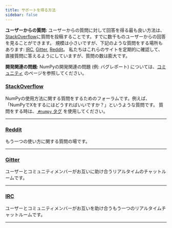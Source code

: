 ```yaml
---
title: サポートを得る方法
sidebar: false
---
```


**ユーザーからの質問:** ユーザーからの質問に対して回答を得る最も良い方法は、[StackOverflow](http://stackoverflow.com/questions/tagged/numpy)に質問を投稿することです。すでに数千ものユーザーからの回答を見ることができます。  規模は小さいですが、下記のような質問をする場所もあります: [IRC](https://webchat.freenode.net/?channels=%23numpy), [Gitter](https://gitter.im/numpy/numpy), [Reddit](https://www.reddit.com/r/NumPy/)。 私たちはこれらのサイトを定期的に確認して、直接質問に答えるようにしていますが、質問の数は膨大です。

**開発関連の問題:** NumPyの開発関連の問題 (例: バグレポート) については、[コミュニティ](/community) のページを参照してください。



### [StackOverflow](http://stackoverflow.com/questions/tagged/numpy)

NumPyの使用方法に関する質問をするためのフォーラムです。例えば、「NumPyでXをするにはどうすればいいですか？」というような質問です。 質問をする時は、[ `#numpy` タグ](https://stackoverflow.com/help/tagging) を使用してください。

***

### [Reddit](https://www.reddit.com/r/NumPy/)

もう一つの使い方に関する質問の場です。

***

### [Gitter](https://gitter.im/numpy/numpy)

ユーザーとコミュニティメンバーがお互いに助け合うリアルタイムのチャットルームです。

***

### [IRC](https://webchat.freenode.net/?channels=%23numpy)

ユーザーとコミュニティメンバーがお互いを助け合うもう一つのリアルタイムチャットルームです。

***
